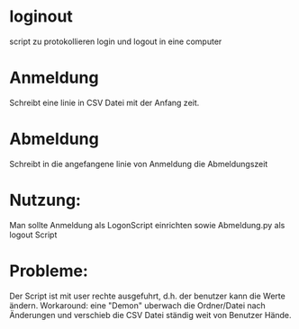 # loginout
script zu protokollieren login und logout in eine computer

# Anmeldung
Schreibt eine linie in CSV Datei mit der Anfang zeit.

# Abmeldung
Schreibt in die angefangene linie von Anmeldung die Abmeldungszeit

# Nutzung:
Man sollte Anmeldung als LogonScript einrichten sowie Abmeldung.py als logout Script

# Probleme:
Der Script ist mit user rechte ausgefuhrt, d.h. der benutzer kann die Werte ändern.
Workaround: eine "Demon" uberwach die Ordner/Datei nach Änderungen und verschieb die CSV Datei ständig weit von Benutzer Hände.
